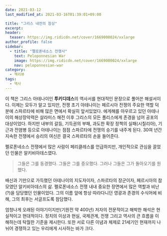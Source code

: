 ```yaml
---
date: 2021-03-12
last_modified_at: 2021-03-16T01:39:01+09:00

title: "그리스 내전의 참상"
excerpt:
header:
  teaser: https://img.ridicdn.net/cover/1669000024/xxlarge
author_profile: false
sidebar:
  - title: "펠로폰네소스 전쟁사"
    text: Peloponnesian War
    image: https://img.ridicdn.net/cover/1669000024/xxlarge
    nav: peloponnesian-war
category:
  - 책리뷰
tags:
  - 역사
---
```


이 책은 그리스 아테나이인 **투키디데스**의 역사서를 현대적인 문장으로 풀어쓴 해설서이다. 이제는 모두가 알고 있지만, 전쟁 초기 아테나이는 페르시아 전쟁의 주요한 역할 덕분에 스파르타에 비해 많은 면에서 확실히 앞서있었다. 에게해를 아우르고 있던 아테나이의 해상장악력은 살라미스 해전 이후 그리스의 모든 폴리스에게 존경을 넘어 공포의 대상이었다. 하지만 내부의 갈등, 기득권의 부패, 과도한 확장 정책의 실패(시칠리아), 기근과 전염병 등으로 아테나이는 점점 스파르타에 전쟁의 승기를 내주게 된다. 30여 년간 지속한 전쟁에서 승리의 여신은 결국  스파르타의 손을 들어준다.

펠로폰네소스 전쟁에서 많은 사람이 페리클레스를 언급하지만, 개인적으로 관심을 끌었던 인물은 알키비아데스였다.

> 그들은 그를 동경했다. 그들은 그를 증오했다. 그러나 그들은 그가 돌아오기를 원했다.

배신과 기만으로 가득했던 아테나이의 지도자이자, 스파르타의 장군이자, 페르시아의 참모였던 알키비아데스의 삶. 펠로폰네소스 전쟁 내내 중요한 장면에서 많은 역할과 비난(?)을 담당했던 인물이었다. 그의 이름 앞에 항상 따라다니던 영광과 존경의 수식어에 비해, 그의 최후는 서글프도록 참담했다.

엄청나게 오래된 이야기이지만(기원전 약 400년) 저자의 전문적이고 해박한 해석은 현실적이고 현대적이다. 정치의 이상과 현실, 국제관계, 전쟁 그리고 역사의 큰 흐름을 이해하는데 탁월한 기준을 제시한다. 또한 서로 다른 이념과 체제로 21세기인 현재까지 나뉘어 경쟁하고 있는 우리에게 시사하는 바가 크다.

